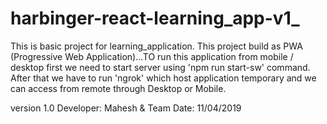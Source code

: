 # harbinger-react-learning_app-v1_


This is basic project for learning_application.
This project build as PWA (Progressive Web Application)...TO run this application from mobile / desktop first we need to start server using 'npm run start-sw' command. After that we have to run 'ngrok' which host application temporary and we can access from remote through Desktop or Mobile.

version 1.0
Developer: Mahesh & Team
Date: 11/04/2019
